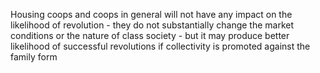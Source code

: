 Housing coops and coops in general will not have any impact on the likelihood of revolution - they do not substantially change the market conditions or the nature of class society - 
but it may produce better likelihood of successful revolutions if collectivity is promoted against the family form

